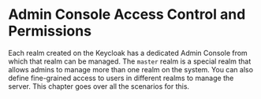 # Admin Console Access Control and Permissions

Each realm created on the Keycloak has a dedicated Admin Console from which that realm can be managed. The `master` realm is a special realm that allows admins to manage more than one realm on the system. You can also define fine-grained access to users in different realms to manage the server. This chapter goes over all the scenarios for this.
